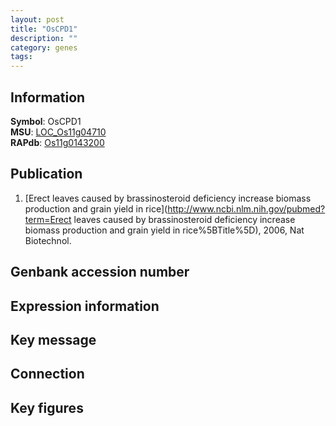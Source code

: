 ```yaml
---
layout: post
title: "OsCPD1"
description: ""
category: genes
tags: 
---
```


## Information
__Symbol__: OsCPD1  
__MSU__: [LOC_Os11g04710](http://rice.plantbiology.msu.edu/cgi-bin/ORF_infopage.cgi?orf=LOC_Os11g04710)  
__RAPdb__: [Os11g0143200](http://rapdb.dna.affrc.go.jp/viewer/gbrowse_details/irgsp1?name=Os11g0143200)  

## Publication
1. [Erect leaves caused by brassinosteroid deficiency increase biomass production and grain yield in rice](http://www.ncbi.nlm.nih.gov/pubmed?term=Erect leaves caused by brassinosteroid deficiency increase biomass production and grain yield in rice%5BTitle%5D), 2006, Nat Biotechnol.

## Genbank accession number

## Expression information

## Key message

## Connection

## Key figures


